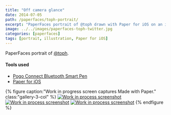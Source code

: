 ```yaml
---
title: "Off camera glance"
date: 2014-07-05
path: /paperfaces/toph-portrait/
excerpt: "PaperFaces portrait of @toph drawn with Paper for iOS on an iPad."
image: ../../images/paperfaces-toph-twitter.jpg
categories: [paperfaces]
tags: [portrait, illustration, Paper for iOS]
---
```


PaperFaces portrait of [@toph](https://twitter.com/toph).

#### Tools used

- [Pogo Connect Bluetooth Smart Pen](https://www.amazon.com/gp/product/B009K448L4/ref=as_li_ss_tl?ie=UTF8&camp=1789&creative=390957&creativeASIN=B009K448L4&linkCode=as2&tag=mademist-20)
- [Paper for iOS](https://paper.bywetransfer.com/)

{% figure caption:"Work in progress screen captures Made with Paper." class:"gallery-3-col" %}
[![Work in process screenshot](../../images/paperfaces-toph-process-1-600.jpg)](../../images/paperfaces-toph-process-1-lg.jpg) [![Work in process screenshot](../../images/paperfaces-toph-process-2-600.jpg)](../../images/paperfaces-toph-process-2-lg.jpg) [![Work in process screenshot](../../images/paperfaces-toph-process-3-600.jpg)](../../images/paperfaces-toph-process-3-lg.jpg)
{% endfigure %}
